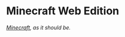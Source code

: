 [1]: https://minecraft.net "Minecraft's Official Website"

# Minecraft Web Edition
*[Minecraft][1], as it should be.*

